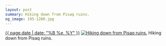 ```yaml
---
layout: post
summary: Hiking down from Pisaq ruins.
og_image: 195-1280.jpg
---
```


<p>
  <time><a href="/195">{{ page.date | date: "%B %e, %Y" }}</a></time>
  <a href="/195"><img src="{{ site.assets_url }}/195-640.jpg" srcset="{{ site.assets_url }}/195-1280.jpg 1280w, {{ site.assets_url }}/195-960.jpg 960w, {{ site.assets_url }}/195-640.jpg 640w, {{ site.assets_url }}/195-320.jpg 320w" sizes="(min-width: 700px) 50vw, calc(100vw - 2rem)" alt="Hiking down from Pisaq ruins." /></a>
  <span>Hiking down from Pisaq ruins.</span>
</p>
